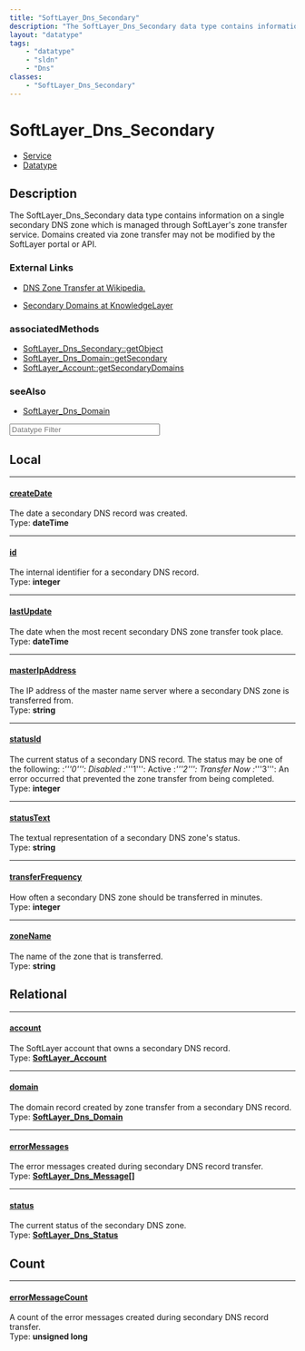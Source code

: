 ```yaml
---
title: "SoftLayer_Dns_Secondary"
description: "The SoftLayer_Dns_Secondary data type contains information on a single secondary DNS zone which is managed through SoftL... "
layout: "datatype"
tags:
    - "datatype"
    - "sldn"
    - "Dns"
classes:
    - "SoftLayer_Dns_Secondary"
---
```


# SoftLayer_Dns_Secondary
<div id='service-datatype'>
    <ul id='sldn-reference-tabs'>
    <li id='service'> <a href='/reference/services/SoftLayer_Dns_Secondary' >Service</a></li>    <li id='datatype'> <a href='/reference/datatypes/SoftLayer_Dns_Secondary' >Datatype</a></li>
    </ul>
</div>

## Description 


The SoftLayer_Dns_Secondary data type contains information on a single secondary DNS zone which is managed through SoftLayer's zone transfer service. Domains created via zone transfer may not be modified by the SoftLayer portal or API. 

### External Links


* [DNS Zone Transfer at Wikipedia.](http://en.wikipedia.org/wiki/DNS_zone_transfer)


* [Secondary Domains at KnowledgeLayer](http://knowledgelayer.softlayer.com/questions/478)



### associatedMethods

*  [SoftLayer_Dns_Secondary::getObject](/reference/services/SoftLayer_Dns_Secondary/getObject )
*  [SoftLayer_Dns_Domain::getSecondary](/reference/services/SoftLayer_Dns_Domain/getSecondary )
*  [SoftLayer_Account::getSecondaryDomains](/reference/services/SoftLayer_Account/getSecondaryDomains )



### seeAlso

* [SoftLayer_Dns_Domain](/reference/services/SoftLayer_Dns_Domain )




<!-- Filer BEGIN -->
<div class="view-filters">
        <div class="clearfix">
            <div class="search-input-box">
                <input placeholder="Datatype Filter" onkeyup="titleSearch(inputId='prop-input', divId='properties', elementClass='prop-row')" 
                    type="text" id="prop-input" value="" size="30" maxlength="128" class="form-text">
            </div>
        </div>
</div>
<!-- Filer END -->

<div id="properties" class="content">
<div id="localProperties" class="prop-content" >

## Local
<div class="prop-row">

-----
[createDate]: #createdate
#### [createDate]
The date a secondary DNS record was created.  
<span class="type-label">Type: </span>**dateTime**  



</div>
<div class="prop-row">

-----
[id]: #id
#### [id]
The internal identifier for a secondary DNS record.  
<span class="type-label">Type: </span>**integer**  



</div>
<div class="prop-row">

-----
[lastUpdate]: #lastupdate
#### [lastUpdate]
The date when the most recent secondary DNS zone transfer took place.  
<span class="type-label">Type: </span>**dateTime**  



</div>
<div class="prop-row">

-----
[masterIpAddress]: #masteripaddress
#### [masterIpAddress]
The IP address of the master name server where a secondary DNS zone is transferred from.  
<span class="type-label">Type: </span>**string**  



</div>
<div class="prop-row">

-----
[statusId]: #statusid
#### [statusId]
The current status of a secondary DNS record.  The status may be one of the following: 
:*'''0''': Disabled
:*'''1''': Active
:*'''2''': Transfer Now
:*'''3''': An error occurred that prevented the zone transfer from being completed.  
<span class="type-label">Type: </span>**integer**  



</div>
<div class="prop-row">

-----
[statusText]: #statustext
#### [statusText]
The textual representation of a secondary DNS zone's status.  
<span class="type-label">Type: </span>**string**  



</div>
<div class="prop-row">

-----
[transferFrequency]: #transferfrequency
#### [transferFrequency]
How often a secondary DNS zone should be transferred in minutes.  
<span class="type-label">Type: </span>**integer**  



</div>
<div class="prop-row">

-----
[zoneName]: #zonename
#### [zoneName]
The name of the zone that is transferred.  
<span class="type-label">Type: </span>**string**  



</div>
</div>
<!-- LOCAL PROPERTY END -->

<div id="relationalProperties"  class="prop-content" >

## Relational
<div class="prop-row">

-----
[account]: #account
#### [account]
The SoftLayer account that owns a secondary DNS record.  
<span class="type-label">Type: </span>**<a href='/reference/datatypes/SoftLayer_Account'>SoftLayer_Account </a>**  



</div>
<div class="prop-row">

-----
[domain]: #domain
#### [domain]
The domain record created by zone transfer from a secondary DNS record.  
<span class="type-label">Type: </span>**<a href='/reference/datatypes/SoftLayer_Dns_Domain'>SoftLayer_Dns_Domain </a>**  



</div>
<div class="prop-row">

-----
[errorMessages]: #errormessages
#### [errorMessages]
The error messages created during secondary DNS record transfer.  
<span class="type-label">Type: </span>**<a href='/reference/datatypes/SoftLayer_Dns_Message'>SoftLayer_Dns_Message[] </a>**  



</div>
<div class="prop-row">

-----
[status]: #status
#### [status]
The current status of the secondary DNS zone.  
<span class="type-label">Type: </span>**<a href='/reference/datatypes/SoftLayer_Dns_Status'>SoftLayer_Dns_Status </a>**  



</div>

## Count
<div class="prop-row">

-----
[errorMessageCount]: #errormessagecount
#### [errorMessageCount]
A count of the error messages created during secondary DNS record transfer.   
<span class="type-label">Type: </span>**unsigned long**  



</div>
</div>


